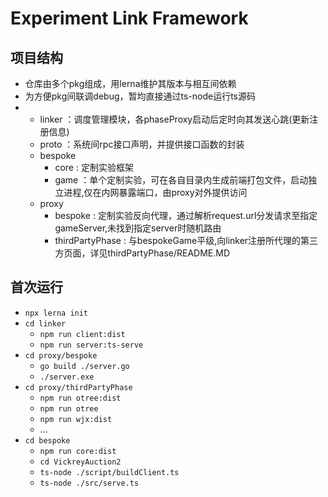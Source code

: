 # Experiment Link Framework

## 项目结构
  - 仓库由多个pkg组成，用lerna维护其版本与相互间依赖
  - 为方便pkg间联调debug，暂均直接通过ts-node运行ts源码
  - - linker ：调度管理模块，各phaseProxy启动后定时向其发送心跳(更新注册信息)
    - proto ：系统间rpc接口声明，并提供接口函数的封装
    - bespoke
        - core : 定制实验框架
        - game ：单个定制实验，可在各自目录内生成前端打包文件，启动独立进程,仅在内网暴露端口，由proxy对外提供访问
    - proxy
      - bespoke : 定制实验反向代理，通过解析request.url分发请求至指定gameServer,未找到指定server时随机路由
      - thirdPartyPhase : 与bespokeGame平级,向linker注册所代理的第三方页面，详见thirdPartyPhase/README.MD


## 首次运行
 - `npx lerna init`
 - `cd linker`
   - `npm run client:dist`
   - `npm run server:ts-serve`
 - `cd proxy/bespoke`
   - `go build ./server.go`
   - `./server.exe`
 - `cd proxy/thirdPartyPhase`
   - `npm run otree:dist` 
   - `npm run otree`
   - `npm run wjx:dist`
   - ...
 - `cd bespoke`
   - `npm run core:dist`
   - `cd VickreyAuction2`
   - `ts-node ./script/buildClient.ts`
   - `ts-node ./src/serve.ts`
